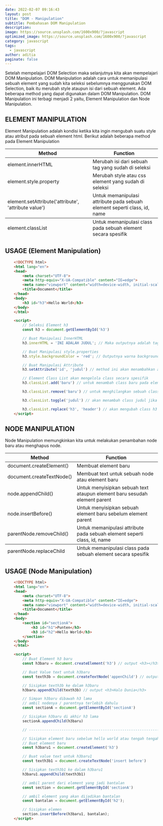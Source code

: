 ```yaml
---
date: 2022-02-07 09:16:43
layout: post
title: "DOM - Manipulation"
subtitle: Pembahasan DOM Manipulation
description:
image: https://source.unsplash.com/1600x900/?javascript
optimized_image: https://source.unsplash.com/1600x900/?javascript
category: javascript
tags:
  - javascript
author: aditia
paginate: false
---
```


Setelah mempelajari DOM Selection maka selanjutnya kita akan mempelajari DOM Manipulation. DOM Manipulation adalah cara untuk memanipulasi sebuah element yang sudah kita seleksi sebelumnya menggunakan DOM Selection, baik itu merubah style ataupun isi dari sebuah element. Ada beberapa method yang dapat digunakan dalam DOM Manipulation.
DOM Manipulation ini terbagi menjadi 2 yaitu, Element Manipulation dan Node Manipulation.

## ELEMENT MANIPULATION

Element Manipulation adalah kondisi ketika kita ingin mengubah suatu style atau atribut pada sebuah element html. Berikut adalah beberapa method pada Element Manipulation

<table>
  <thead>
    <tr>
      <th>Method</th>
      <th>Function</th>
    </tr>
  </thead>
  <tfoot>
    <tr>
      <td>element.classList</td>
      <td>Untuk memanipulasi class pada sebuah element secara spesifik</td>
    </tr>
  </tfoot>
  <tbody>
   <tr>
      <td>element.innerHTML</td>
      <td>Merubah isi dari sebuah tag yang sudah di seleksi</td>
    </tr>
    <tr>
      <td>element.style.property</td>
      <td>Merubah style atau css element yang sudah di seleksi</td>
    </tr>
    <tr>
      <td>element.setAttribute('attribute', 'attribute value')</td>
      <td>Untuk memanipulasi attribute pada sebuah element seperti class, id, name</td>
    </tr>
  </tbody>
</table>

## USAGE (Element Manipulation)

```HTML
    <!DOCTYPE html>
    <html lang="en">
    <head>
        <meta charset="UTF-8">
        <meta http-equiv="X-UA-Compatible" content="IE=edge">
        <meta name="viewport" content="width=device-width, initial-scale=1.0">
        <title>Document</title>
    </head>
    <body>
        <h3 id="h3">Hello World</h3>
    </body>
    </html>

    <script>
        // Seleksi Element h3
        const h3 = document.getElementById('h3')

        // Buat Manipulasi InnerHTML
        h3.innerHTML = 'INI ADALAH JUDUL'; // Maka outputnya adalah tag h3 akan berubah valuenya menjadi INI ADALAH JUDUL

        // Buat Manipulasi style.properties
        h3.style.backgroundColor = 'red'; // Outputnya warna background pada h3 akan berubah menjadi merah

        // Buat Manipulasi Attribute
        h3.setAttribute('id', 'judul') // method ini akan menambahkan attribute id = "judul" pada element h3

        // Element Class List akan mengelola class secara spesifik
        h3.classList.add('baru') // untuk menambah class baru pada element h3 jadi class = "h3 baru"

        h3.classList.remove('baru') // untuk menghilangkan sebuah class tertentu, jadi class = "h3"

        h3.classList.toggle('judul') // akan menambah class judul jika di h3 belum ada, dan akan menghapus class judul jika di h3 sudah ada

        h3.classList.replace('h3', 'header') // akan mengubah class h3 menjadi class header
    </script>
```

## NODE MANIPULATION

Node Manipulation memungkinkan kita untuk melakukan penambahan node baru atau menghapus node.

<table>
  <thead>
    <tr>
      <th>Method</th>
      <th>Function</th>
    </tr>
  </thead>
  <tfoot>
    <tr>
      <td>parentNode.replaceChild</td>
      <td>Untuk memanipulasi class pada sebuah element secara spesifik</td>
    </tr>
  </tfoot>
  <tbody>
   <tr>
      <td>document.createElement()</td>
      <td>Membuat element baru</td>
    </tr>
    <tr>
      <td>document.createTextNode()</td>
      <td>Membuat text untuk sebuah node atau element baru</td>
    </tr>
    <tr>
      <td>node.appendChild()</td>
      <td>Untuk menyisipkan sebuah text ataupun element baru sesudah element parent</td>
    </tr>
    <tr>
      <td>node.insertBefore()</td>
      <td>Untuk menyisipkan sebuah element baru sebelum element parent</td>
    </tr>
    <tr>
      <td>parentNode.removeChild()</td>
      <td>Untuk memanipulasi attribute pada sebuah element seperti class, id, name</td>
    </tr>
  </tbody>
</table>

## USAGE (Node Manipulation)

```HTML
    <!DOCTYPE html>
    <html lang="en">
    <head>
        <meta charset="UTF-8">
        <meta http-equiv="X-UA-Compatible" content="IE=edge">
        <meta name="viewport" content="width=device-width, initial-scale=1.0">
        <title>Document</title>
    </head>
    <body>
        <section id="sectionA">
            <h3 id="h1">Punten</h3>
            <h3 id="h2">Hello World</h3>
        </section>
    </body>
    </html>

    <script>
        // Buat Element h3 baru
        const h3baru = document.createElement('h3') // output <h3></h3>

        // Buat Value text untuk h3baru
        const texth3b = document.createTextNode('appenChild') // output 'appenChild'

        // Sisipkan texth3b ke dalam h3baru
        h3baru.appendChild(texth3b) // output <h3>Halo Dunia</h3>

        // Simpan h3baru dibawah h3 lama
        // ambil nodenya / parentnya terlebih dahulu
        const sectionA = document.getElementById('sectionA')

        // Sisipkan h3baru di akhir h3 lama
        sectionA.appendChild(h3baru)

        // -----------------------------------------------------------------------------

        // Sisipkan element baru sebelum hello world atau tengah tengah
        // Buat element baru
        const h3baru1 = document.createElement('h3')

        // Buat value text untuk h3baru1
        const texth3b1 = document.createTextNode('insert before')

        // Sisipkan texth3b1 ke dalam h3baru1
        h3baru1.appendChild(texth3b1)

        // ambil parent dari element yang jadi bantalan
        const section = document.getElementById('sectionA')

        // ambil element yang akan dijadikan bantalan
        const bantalan = document.getElementById('h2');

        // Sisipkan elemen
        section.insertBefore(h3baru1, bantalan);
    </script>
```
